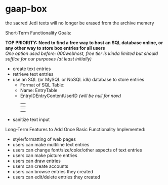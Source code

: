 # gaap-box
the sacred Jedi texts will no longer be erased from the archive memery

Short-Term Functionality Goals:
<div><strong>TOP PRIORITY: Need to find a free way to host an SQL database online, or any other way to store box entries for all users</strong><br>
<em>One option used before: 000webhost, free tier is kinda limited but should suffice for our purposes (at least initially)</em></div>
<ul>
    <li>create text entries</li>
    <li>retrieve text entries</li>
    <li>use an SQL (or MySQL or NoSQL idk) database to store entries
        <ul>
            <li>Format of SQL Table: </li> 
            <li>Name: EntryTable</li>
            <li><table><th><tr>EntryID</tr></th><th><tr>EntryContent</tr></th><th><tr>UserID <em>(will be null for now)        </em></tr></th></table></li>
        </ul>
    </li>
    <li>sanitize text input</li>
</ul>

Long-Term Features to Add Once Basic Functionality Implemented:
<ul>
    <li>style/formatting of web pages</li>
    <li>users can make multiline text entries</li>
    <li>users can change font/size/color/other aspects of text entries</li>
    <li>users can make picture entries</li>
    <li>users can draw entries</li>
    <li>users can create accounts</li>
    <li>users can browse entries they created</li>
    <li>users can edit/delete entries they created</li>
</ul>
